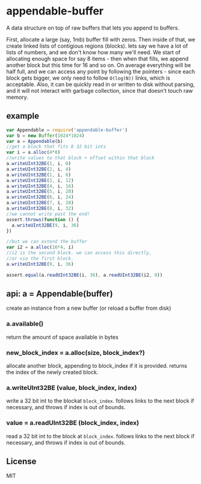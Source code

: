 # appendable-buffer

A data structure on top of raw buffers that lets you append
to buffers.

First, allocate a large (say, 1mb) buffer fill with zeros.
Then inside of that, we create linked lists of contigious regions
(blocks). lets say we have a lot of lists of numbers, and we
don't know how many we'll need. We start of allocating enough
space for say 8 items - then when that fills, we append
another block but this time for 16 and so on. On average everything
will be half full, and we can access any point by following
the pointers - since each block gets bigger, we only need
to follow `O(log(N))` links, which is acceptable. Also,
it can be quickly read in or written to disk without parsing,
and it will not interact with garbage collection, since that
doesn't touch raw memory.

## example

``` js
var Appendable = require('appendable-buffer')
var b = new Buffer(1024*1024)
var a = Appendable(b)
//get a block that fits 8 32 bit ints
var i = a.alloc(4*8)
//write values to that block + offset within that block
a.writeUInt32BE(1, i, 0)
a.writeUInt32BE(2, i, 4)
a.writeUInt32BE(1, i, 8)
a.writeUInt32BE(3, i, 12)
a.writeUInt32BE(4, i, 16)
a.writeUInt32BE(5, i, 20)
a.writeUInt32BE(6, i, 24)
a.writeUInt32BE(7, i, 28)
a.writeUInt32BE(8, i, 32)
//we cannot write past the end!
assert.throws(function () {
  a.writeUInt32BE(9, i, 36)
})

//but we can extend the buffer
var i2 = a.alloc(16*4, i)
//i2 is the second block. we can access this directly,
//or via the first block.
a.writeUInt32BE(9, i, 36)

assert.equal(a.readUInt32BE(i, 36), a.readUInt32BE(i2, 0))
```

## api: a = Appendable(buffer)

create an instance from a new buffer (or reload a buffer from disk)

### a.available()

return the amount of space available in bytes

### new_block_index = a.alloc(size, block_index?)

allocate another block, appending to block_index if it is provided.
returns the index of the newly created block.

### a.writeUInt32BE (value, block_index, index)

write a 32 bit int to the blockat `block_index`.
follows links to the next block if necessary, and throws if index is out of bounds.

### value = a.readUInt32BE (block_index, index)

read a 32 bit int to the block at `block_index`.
follows links to the next block if necessary, and throws if index is out of bounds.

## License

MIT

